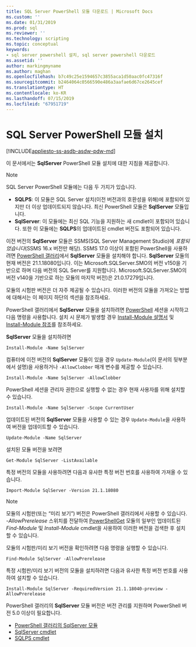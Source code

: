 ```yaml
---
title: SQL Server PowerShell 모듈 다운로드 | Microsoft Docs
ms.custom: ''
ms.date: 01/31/2019
ms.prod: sql
ms.reviewer: ''
ms.technology: scripting
ms.topic: conceptual
keywords:
- sql server powershell 설치, sql server powershell 다운로드
ms.assetid: ''
author: markingmyname
ms.author: maghan
ms.openlocfilehash: b7c49c25e1594657c3855aca1d50aac0fc47316f
ms.sourcegitcommit: b2464064c0566590e486a3aafae6d67ce2645cef
ms.translationtype: HT
ms.contentlocale: ko-KR
ms.lasthandoff: 07/15/2019
ms.locfileid: "67951719"
---
```

# <a name="install-sql-server-powershell-module"></a>SQL Server PowerShell 모듈 설치
[!INCLUDE[appliesto-ss-asdb-asdw-pdw-md](../includes/appliesto-ss-asdb-asdw-pdw-md.md)]

이 문서에서는 **SqlServer** PowerShell 모듈 설치에 대한 지침을 제공합니다.
> [!NOTE]
> SQL Server PowerShell 모듈에는 다음 두 가지가 있습니다. 
> * **SQLPS**: 이 모듈은 SQL Server 설치(이전 버전과의 호환성을 위해)에 포함되어 있지만 더 이상 업데이트되지 않습니다. 최신 PowerShell 모듈은 **SqlServer** 모듈입니다.
> * **SqlServer**: 이 모듈에는 최신 SQL 기능을 지원하는 새 cmdlet이 포함되어 있습니다. 또한 이 모듈에는 **SQLPS**의 업데이트된 cmdlet 버전도 포함되어 있습니다. 

이전 버전의 **SqlServer** 모듈은 SSMS(SQL Server Management Studio)에 *포함되었습니다*(SSMS 16.x 버전만 해당). SSMS 17.0 이상이 포함된 PowerShell을 사용하려면 [PowerShell 갤러리](https://www.powershellgallery.com/packages/Sqlserver)에서 **SqlServer** 모듈을 설치해야 합니다.
**SqlServer** 모듈의 현재 버전은 21.1.18080입니다. 이는 Microsoft.SQLServer.SMO의 버전 v150을 기반으로 하며 다음 버전의 SQL Server를 지원합니다. Microsoft.SQLServer.SMO의 버전 v140을 기반으로 하는 모듈의 마지막 버전)은 21.0.17279입니다.

모듈의 시험판 버전은 더 자주 제공될 수 있습니다. 이러한 버전의 모듈을 가져오는 방법에 대해서는 이 페이지 하단의 섹션을 참조하세요.

PowerShell 갤러리에서 **SqlServer** 모듈을 설치하려면 [PowerShell](https://docs.microsoft.com/powershell/scripting/powershell-scripting) 세션을 시작하고 다음 명령을 사용합니다. 설치 시 문제가 발생할 경우 [Install-Module 설명서](https://docs.microsoft.com/powershell/gallery/psget/module/psget_install-module) 및 [Install-Module 참조](https://docs.microsoft.com/powershell/module/powershellget/Install-Module)를 참조하세요.

**SqlServer** 모듈을 설치하려면

```Install-Module -Name SqlServer```

컴퓨터에 이전 버전의 **SqlServer** 모듈이 있을 경우 `Update-Module`(이 문서의 뒷부분에서 설명)을 사용하거나 `-AllowClobber` 매개 변수를 제공할 수 있습니다.  

```Install-Module -Name SqlServer -AllowClobber```

PowerShell 세션을 관리자 권한으로 실행할 수 없는 경우 현재 사용자를 위해 설치할 수 있습니다.

```Install-Module -Name SqlServer -Scope CurrentUser```

업데이트된 버전의 **SqlServer** 모듈을 사용할 수 있는 경우 `Update-Module`을 사용하여 버전을 업데이트할 수 있습니다.

```Update-Module -Name SqlServer```

설치된 모듈 버전을 보려면

```Get-Module SqlServer -ListAvailable```

특정 버전의 모듈을 사용하려면 다음과 유사한 특정 버전 번호를 사용하여 가져올 수 있습니다.

```Import-Module SqlServer -Version 21.1.18080```

> [!NOTE]
> 모듈의 시험판(또는 “미리 보기”) 버전은 PowerShell 갤러리에서 사용할 수 있습니다. *-AllowPrerelease* 스위치를 전달하여 [PowerShellGet](https://www.powershellgallery.com/packages/PowerShellGet) 모듈의 일부인 업데이트된 *Find-Module* 및 *Install-Module* cmdlet을 사용하여 이러한 버전을 검색한 후 설치할 수 있습니다.
>
> 모듈의 시험판/미리 보기 버전을 확인하려면 다음 명령을 실행할 수 있습니다.
>
> ```Find-Module SqlServer -AllowPrerelease```
>
> 특정 시험판/미리 보기 버전의 모듈을 설치하려면 다음과 유사한 특정 버전 번호를 사용하여 설치할 수 있습니다.
>
> ```Install-Module SqlServer -RequiredVersion 21.1.18040-preview -AllowPrerelease```
> 

PowerShell 갤러리의 **SqlServer** 모듈 버전은 버전 관리를 지원하며 PowerShell 버전 5.0 이상이 필요합니다. 

* [PowerShell 갤러리의 SqlServer 모듈](https://www.powershellgallery.com/packages/Sqlserver) 
* [SqlServer cmdlet](https://docs.microsoft.com/powershell/module/sqlserver)
* [SQLPS cmdlet](https://docs.microsoft.com/powershell/module/sqlps)
